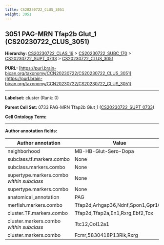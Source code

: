 ```yaml
---
title: CS20230722_CLUS_3051
weight: 3051
---
```

## 3051 PAG-MRN Tfap2b Glut_1 (CS20230722_CLUS_3051)
<b>Hierarchy: </b>
[CS20230722_CLAS_19](../CS20230722_CLAS_19) >
[CS20230722_SUBC_170](../CS20230722_SUBC_170) >
[CS20230722_SUPT_0733](../CS20230722_SUPT_0733) >
[CS20230722_CLUS_3051](../CS20230722_CLUS_3051)

**PURL:** [https://purl.brain-bican.org/taxonomy/CCN20230722/CS20230722_CLUS_3051](https://purl.brain-bican.org/taxonomy/CCN20230722/CS20230722_CLUS_3051)

---


**Labelset:** cluster (Rank: 0)

**Parent Cell Set:** 0733 PAG-MRN Tfap2b Glut_1 ([CS20230722_SUPT_0733](../CS20230722_SUPT_0733))



**Cell Ontology Term:** 

[MARKER GENES.]: #


---

[TRANSFERRED ANNOTATIONS.]: #


[AUTHOR ANNOTATION FIELDS.]: #


**Author annotation fields:**

| Author annotation | Value |
|-------------------|-------|
|neighborhood|MB-HB-Glut-Sero-Dopa|
|subclass.tf.markers.combo|None|
|subclass.markers.combo|None|
|supertype.markers.combo _within subclass_|None|
|supertype.markers.combo|None|
|anatomical_annotation|PAG|
|merfish.markers.combo|Tfap2d,Arhgap36,Ndnf,Spon1,Gpr101|
|cluster.TF.markers.combo|Tfap2d,Tfap2a,En1,Rxrg,Ebf2,Tox|
|cluster.markers.combo _within subclass_|Ttc12,Col12a1|
|cluster.markers.combo|Fcmr,5830418P13Rik,Rxrg|
